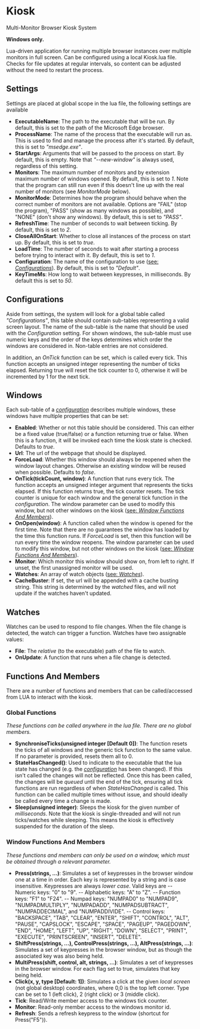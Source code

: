 # Kiosk
Multi-Monitor Browser Kiosk System 

**Windows only.**

Lua-driven application for running multiple browser instances over multiple monitors in full screen. Can be configured using a local Kiosk.lua file.
Checks for file updates at regular intervals, so content can be adjusted without the need to restart the process.  

## Settings
Settings are placed at global scope in the lua file, the following settings are available

- **ExecutableName**: The path to the executable that will be run. By default, this is set to the path of the Microsoft Edge browser.
- **ProcessName**: The name of the process that the executable will run as. This is used to find and manage the process after it's started. By default, this is set to *"msedge.exe"*.
- **StartArgs**: Arguments that will be passed to the process on start. By default, this is empty. Note that *"--new-window"* is always used, regardless of this setting. 
- **Monitors**: The maximum number of monitors and by extension maximum number of windows opened. By default, this is set to *1*. Note that the program can still run even if this doesn't line up with the real number of monitors (see *MonitorMode* below).
- **MonitorMode**: Determines how the program should behave when the correct number of monitors are not available. Options are "FAIL" (stop the program), "PASS" (show as many windows as possible), and "NONE" (don't show any windows). By default, this is set to *"PASS"*.
- **RefreshTime**: The number of seconds to wait between ticking. By default, this is set to *2*.
- **CloseAllOnStart**: Whether to close all instances of the process on start up. By default, this is set to *true*.
- **LoadTime**: The number of seconds to wait after starting a process before trying to interact with it. By default, this is set to *1*.
- **Configuration**: The name of the configuration to use ([see: *Configurations*](#configurations)). By default, this is set to *"Default"*. 
- **KeyTimeMs**: How long to wait between keypresses, in milliseconds. By default this is set to *50*.

## Configurations
Aside from settings, the system will look for a global table called *"Configurations"*, this table should contain sub-tables representing a valid screen layout. The name of the sub-table is the name that should be used with the *Configuration* setting. For shown windows, the sub-table must use numeric keys and the order of the keys determines which order the windows are considered in. Non-table entries are not considered.

In addition, an *OnTick* function can be set, which is called every tick. This function accepts an unsigned integer representing the number of ticks elapsed. Returning true will reset the tick counter to 0, otherwise it will be incremented by 1 for the next tick.

## Windows
Each sub-table of a [*configuration*](#configurations) describes multiple windows, these windows have multiple properties that can be set:
- **Enabled**: Whether or not this table should be considered. This can either be a fixed value (true/false) or a function returning true or false. When this is a function, it will be invoked each time the kiosk state is checked. Defaults to *true*.
- **Url**: The url of the webpage that should be displayed.
- **ForceLoad**: Whether this window should always be reopened when the window layout changes. Otherwise an existing window will be reused when possible. Defaults to *false*.
- **OnTick(tickCount, window)**: A function that runs every tick. The function accepts an unsigned integer argument that represents the ticks elapsed. If this function returns true, the tick counter resets. The tick counter is unique for each window and the general tick function in the *configuration*. The window parameter can be used to modify this window, but not other windows on the kiosk ([see: *Window Functions And Members*](#window-functions-and-members)).
- **OnOpen(window)**: A function called when the window is opened for the first time. Note that there are no guarantees the window has loaded by the time this function runs. If *ForceLoad* is set, then this function will be run every time the window reopens. The window parameter can be used to modify this window, but not other windows on the kiosk ([see: *Window Functions And Members*](#window-functions-and-members)).
- **Monitor**: Which monitor this window should show on, from left to right. If unset, the first unassigned monitor will be used.
- **Watches**: An array of watch objects ([see: *Watches*](#watches)).
- **CacheBuster**: If set, the url will be appended with a cache busting string. This string is determined by the *watched* files, and will not update if the watches haven't updated.

## Watches
Watches can be used to respond to file changes. When the file change is detected, the watch can trigger a function. Watches have two assignable values:
- **File**: The *relative* (to the executable) path of the file to watch.
- **OnUpdate**: A function that runs when a file change is detected.

## Functions And Members
There are a number of functions and members that can be called/accessed from LUA to interact with the kiosk.

### Global Functions
*These functions can be called anywhere in the lua file. There are no global members.*
- **SynchroniseTicks(unsigned integer [Default 0])**: The function resets the ticks of all windows and the generic tick function to the same value. If no parameter is provided, resets them all to 0.
- **StateHasChanged()**: Used to indicate to the executable that the lua state has changed (e.g. the [*configuration*](#configurations) has been changed). If this isn't called the changes will not be reflected. Once this has been called, the changes will be *queued* until the end of the tick, ensuring all tick functions are run regardless of when *StateHasChanged* is called. This function can be called multiple times without issue, and should ideally be called every time a change is made.
- **Sleep(unsigned integer)**: Sleeps the kiosk for the given number of *milliseconds*. Note that the kiosk is single-threaded and will not run ticks/watches while sleeping. This means the kiosk is effectively suspended for the duration of the sleep.

### Window Functions And Members
*These functions and members can only be used on a window, which must be obtained through a relevant parameter.*
- **Press(strings, ...)**: Simulates a set of keypresses in the browser window one at a time in order. Each key is represented by a string and is case insensitive. Keypresses are always *lower case*. Valid keys are
    -- Numeric keys: "0" to "9".
    -- Alphabetic keys: "A" to "Z".
    -- Function keys: "F1" to "F24".
    -- Numpad keys: "NUMPAD0" to "NUMPAD9", "NUMPADMULTIPLY", "NUMPADADD", "NUMPADSUBTRACT", "NUMPADDECIMAL", and "NUMPADDIVIDE".
    -- Control keys: "BACKSPACE", "TAB", "CLEAR", "ENTER", "SHIFT", "CONTROL", "ALT", "PAUSE", "CAPSLOCK", "ESCAPE", "SPACE", "PAGEUP", "PAGEDOWN", "END", "HOME", "LEFT", "UP", "RIGHT", "DOWN", "SELECT", "PRINT", "EXECUTE", "PRINTSCREEN", "INSERT", "DELETE".
- **ShiftPress(strings, ...), ControlPress(strings, ...), AltPress(strings, ...)**: Simulates a set of keypresses in the browser window, but as though the associated key was also being held.
- **MultiPress(shift, control, alt, strings, ...)**: Simulates a set of keypresses in the browser window. For each flag set to true, simulates that key being held.
- **Click(x, y, type [Default: 1])**: Simulates a click at the given *local screen* (not global desktop) coordinates, where 0,0 is the top left corner. Type can be set to 1 (left click), 2 (right click) or 3 (middle click).
- **Tick**: Read/Write member access to the windows tick counter.
- **Monitor**: Read-only member access to the windows monitor id.
- **Refresh**: Sends a refresh keypress to the window (shortcut for Press("F5")).